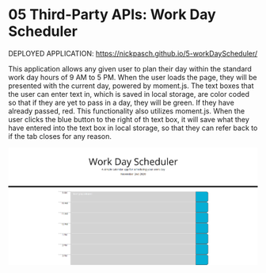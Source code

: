 # 05 Third-Party APIs: Work Day Scheduler

DEPLOYED APPLICATION: https://nickpasch.github.io/5-workDayScheduler/

This application allows any given user to plan their day within the standard work day hours of 9 AM to 5 PM. When the user loads the page, they will be presented with the current day, powered by moment.js. The text boxes that the user can enter text in, which is saved in local storage, are color coded so that if they are yet to pass in a day, they will be green. If they have already passed, red. This functionality also utilizes moment.js. When the user clicks the blue button to the right of th text box, it will save what they have entered into the text box in local storage, so that they can refer back to if the tab closes for any reason.

![day planner demo](homework5screen.png)

